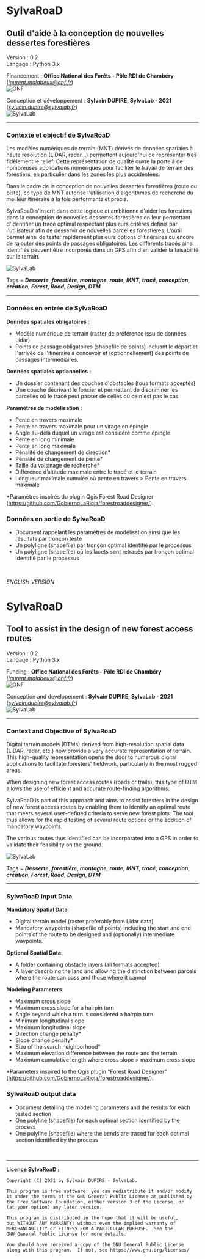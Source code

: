 # SylvaRoaD 
## Outil d'aide à la conception de nouvelles dessertes forestières 

Version : 0.2  
Langage : Python 3.x  

Financement : **Office National des Forêts - Pôle RDI de Chambéry** (*laurent.malabeux@onf.fr*)  
![ONF](./img/onf_logo.gif?raw=true)

Conception et développement : **Sylvain DUPIRE, SylvaLab - 2021** (*sylvain.dupire@sylvalab.fr*)   
![SylvaLab](./img/logo_sylvalab.png?raw=true)

---
### Contexte et objectif de SylvaRoaD

Les modèles numériques de terrain (MNT) dérivés de données spatiales à haute résolution (LiDAR, radar...) permettent aujourd'hui de représenter très fidèlement le relief. Cette représentation de qualité ouvre la porte à de nombreuses applications numériques pour faciliter le travail de terrain des forestiers, en particulier dans les zones les plus accidentées.

Dans le cadre de la conception de nouvelles dessertes forestières (route ou piste), ce type de MNT autorise l'utilisation d'algorithmes de recherche du meilleur itinéraire à la fois performants et précis.

SylvaRoaD s'inscrit dans cette logique et ambitionne d'aider les forestiers dans la conception de nouvelles dessertes forestières en leur permettant d'identifier un tracé optimal respectant plusieurs critères définis par l'utilisateur afin de desservir de nouvelles parcelles forestières. L'outil permet ainsi de tester rapidement plusieurs options d'itinéraires ou encore de rajouter des points de passages obligatoires. 
Les différents tracés ainsi identifiés peuvent être incorporés dans un GPS afin d'en valider la faisabilité sur le terrain.  

![SylvaLab](./img/illustration.png?raw=true)

Tags = ___Desserte___, ___forestière___, ___montagne___, ___route___, ___MNT___, ___tracé___, ___conception___, ___création___, ___Forest___, ___Road___, ___Design___, ___DTM___  

---  
### Données en entrée de SylvaRoaD

**Données spatiales obligatoires** :

- Modèle numérique de terrain (raster de préférence issu de données Lidar)
- Points de passage obligatoires (shapefile de points) incluant le départ et l'arrivée de l'itinéraire à concevoir et (optionnellement) des points de passages intermédiaires.

**Données spatiales optionnelles** :

- Un dossier contenant des couches d'obstacles (tous formats acceptés)
- Une couche décrivant le foncier et permettant de discriminer les parcelles où le tracé peut passer de celles où ce n'est pas le cas

**Paramètres de modélisation** :

- Pente en travers maximale
- Pente en travers maximale pour un virage en épingle
- Angle au-delà duquel un virage est considéré comme épingle
- Pente en long minimale
- Pente en long maximale
- Pénalité de changement de direction*
- Pénalité de changement de pente*
- Taille du voisinage de recherche*
- Différence d’altitude maximale entre le tracé et le terrain
- Longueur maximale cumulée où pente en travers > Pente en travers maximale


*Paramètres inspirés du plugin Qgis Forest Road Designer (<https://github.com/GobiernoLaRioja/forestroaddesigner/>).


### Données en sortie de SylvaRoaD

- Document rappelant les paramètres de modélisation ainsi que les résultats par tronçon testé
- Un polyligne (shapefile) par tronçon optimal identifié par le processus 
- Un polyligne (shapefile) où les lacets sont retracés par tronçon optimal identifié par le processus 
    
&nbsp;   
  

*ENGLISH VERSION*

# SylvaRoaD 
## Tool to assist in the design of new forest access routes 

Version : 0.2  
Langage : Python 3.x  

Funding : **Office National des Forêts - Pôle RDI de Chambéry** (*laurent.malabeux@onf.fr*)  
![ONF](./img/onf_logo.gif?raw=true)

Conception and developement : **Sylvain DUPIRE, SylvaLab - 2021** (*sylvain.dupire@sylvalab.fr*)   
![SylvaLab](./img/logo_sylvalab.png?raw=true)

---
### Context and Objective of SylvaRoaD

Digital terrain models (DTMs) derived from high-resolution spatial data (LiDAR, radar, etc.) now provide a very accurate representation of terrain. This high-quality representation opens the door to numerous digital applications to facilitate foresters' fieldwork, particularly in the most rugged areas.

When designing new forest access routes (roads or trails), this type of DTM allows the use of efficient and accurate route-finding algorithms.

SylvaRoaD is part of this approach and aims to assist foresters in the design of new forest access routes by enabling them to identify an optimal route that meets several user-defined criteria to serve new forest plots. The tool thus allows for the rapid testing of several route options or the addition of mandatory waypoints.

The various routes thus identified can be incorporated into a GPS in order to validate their feasibility on the ground. 

![SylvaLab](./img/illustration.png?raw=true)

Tags = ___Desserte___, ___forestière___, ___montagne___, ___route___, ___MNT___, ___tracé___, ___conception___, ___création___, ___Forest___, ___Road___, ___Design___, ___DTM___  

---  
### SylvaRoaD Input Data

**Mandatory Spatial Data**:

- Digital terrain model (raster preferably from Lidar data)
- Mandatory waypoints (shapefile of points) including the start and end points of the route to be designed and (optionally) intermediate waypoints.

**Optional Spatial Data**:

- A folder containing obstacle layers (all formats accepted)
- A layer describing the land and allowing the distinction between parcels where the route can pass and those where it cannot

**Modeling Parameters**:

- Maximum cross slope
- Maximum cross slope for a hairpin turn
- Angle beyond which a turn is considered a hairpin turn
- Minimum longitudinal slope
- Maximum longitudinal slope
- Direction change penalty*
- Slope change penalty*
- Size of the search neighborhood*
- Maximum elevation difference between the route and the terrain
- Maximum cumulative length where cross slope > maximum cross slope


*Parameters inspired to the Qgis plugin "Forest Road Designer" (<https://github.com/GobiernoLaRioja/forestroaddesigner/>).


### SylvaRoaD output data

- Document detailing the modeling parameters and the results for each tested section
- One polyline (shapefile) for each optimal section identified by the process
- One polyline (shapefile) where the bends are traced for each optimal section identified by the process
 
    
&nbsp;   
  

  
---  


__Licence SylvaRoaD :__

    Copyright (C) 2021 by Sylvain DUPIRE - SylvaLab.

    This program is free software: you can redistribute it and/or modify
    it under the terms of the GNU General Public License as published by
    the Free Software Foundation, either version 3 of the License, or
    (at your option) any later version.

    This program is distributed in the hope that it will be useful,
    but WITHOUT ANY WARRANTY; without even the implied warranty of
    MERCHANTABILITY or FITNESS FOR A PARTICULAR PURPOSE.  See the
    GNU General Public License for more details.

    You should have received a copy of the GNU General Public License
    along with this program.  If not, see https://www.gnu.org/licenses/
